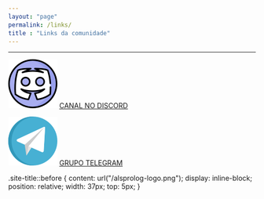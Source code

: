 ```yaml
---
layout: "page"
permalink: /links/
title : "Links da comunidade"
---
```


-----

![discord](/assets/discord-svgrepo-com.svg)
[CANAL NO DISCORD][discord-link]

[discord-link]: https://discord.gg/zabEfeUy4N


![telegram](/assets/telegram-svgrepo-com.svg)
[GRUPO TELEGRAM][telegram-link]

[telegram-link]: https://t.me/ascesesense

.site-title::before {
    content: url("/alsprolog-logo.png");
    display: inline-block;
    position: relative;
    width: 37px;
    top: 5px;
}






